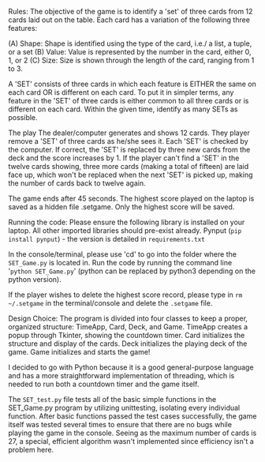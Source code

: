 Rules:
The objective of the game is to identify a 'set' of three cards from 12 cards laid out on the table. Each card has a variation of the following three features:

(A) Shape: Shape is identified using the type of the card, i.e./ a list, a tuple, or a set
(B) Value: Value is represented by the number in the card, either 0, 1, or 2
(C) Size: Size is shown through the length of the card, ranging from 1 to 3. 

A 'SET' consists of three cards in which each feature is EITHER the same on each card OR is different on each card. To put it in simpler terms, any feature in the 'SET' of three cards is either common to all three cards or is different on each card. Within the given time, identify as many SETs as possible. 

The play
The dealer/computer generates and shows 12 cards. They player remove a 'SET' of three cards as he/she sees it. Each 'SET' is checked by the computer. If correct, the 'SET' is replaced by three new cards from the deck and the score increases by 1. If the player can't find a 'SET' in the twelve cards showing, three more cards (making a total of fifteen) are laid face up, which won't be replaced when the next 'SET' is picked up, making the number of cards back to twelve again. 

The game ends after 45 seconds. The highest score played on the laptop is saved as a hidden file .setgame. Only the highest score will be saved. 

Running the code: 
Please ensure the following library is installed on your laptop. All other imported libraries should pre-exist already. 
Pynput (```pip install pynput```) - the version is detailed in ```requirements.txt```

In the console/terminal, please use 'cd' to go into the folder where the ```SET_Game.py``` is located in. Run the code by running the command line '```python SET_Game.py```' (python can be replaced by python3 depending on the python version). 

If the player wishes to delete the highest score record, please type in ```rm ~/.setgame``` in the terminal/console and delete the ```.setgame``` file. 

Design Choice: 
The program is divided into four classes to keep a proper, organized structure: TimeApp, Card, Deck, and Game. TimeApp creates a popup through Tkinter, showing the countdown timer. Card initializes the structure and display of the cards. Deck initializes the playing deck of the game. Game initializes and starts the game! 

I decided to go with Python because it is a good general-purpose language and has a more straightforward implementation of threading, which is needed to run both a countdown timer and the game itself. 

The ```SET_test.py``` file tests all of the basic simple functions in the SET_Game.py program by utilizing unittesting, isolating every individual function. After basic functions passed the test cases successfully, the game itself was tested several times to ensure that there are no bugs while playing the game in the console. Seeing as the maximum number of cards is 27, a special, efficient algorithm wasn't implemented since efficiency isn't a problem here. 